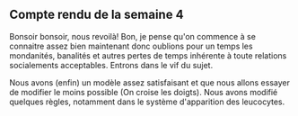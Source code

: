 ## Compte rendu de la semaine 4 ##
  Bonsoir bonsoir, nous revoilà!
  Bon, je pense qu'on commence à se connaitre assez bien maintenant donc oublions pour un temps les mondanités, banalités et autres pertes de temps inhérente à toute relations socialements acceptables. Entrons dans le vif du sujet.
  
  Nous avons (enfin) un modèle assez satisfaisant et que nous allons essayer de modifier le moins possible (On croise les doigts). Nous avons modifié quelques règles, notamment dans le système d'apparition des leucocytes.
  
